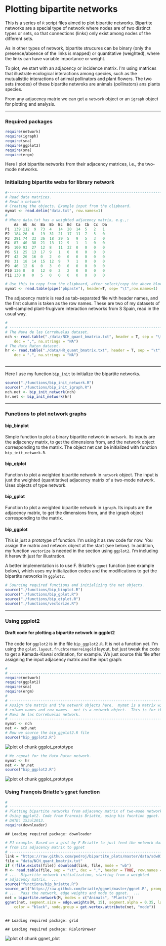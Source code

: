 Plotting bipartite networks
========================================================

This is a series of `R` script files aimed to plot bipartite networks. Bipartite networks are a special type of network where nodes are of two distinct types or sets, so that connections (links) only exist among nodes of the different sets.

As in other types of network, bipartite strucures can be binary (only the presence/absence of the links is mapped) or quantitative (weighted), where the links can have variable importance or weight.

To plot, we start with an adjacency or incidence matrix. I'm using matrices that illustrate ecological interactions among species, such as the mutualisttic interactions of animal pollinators and plant flowers. The two sets (modes) of these bipartite netwroks are animals (pollinators) ans plants species.

From any adjacency matrix we can get a `network` object or an `igraph` object for plotting and analysis. 

-----------------------------------------------------------------------------
### Required packages

```r
require(network)
require(igraph)
require(sna)
require(ggplot2)
require(sna)
require(ergm)

```


Here I plot bipartite networks from their adjacency matrices, i.e., the two-mode networks.

### Initializing bipartite webs for library network


```r
#-------------------------------------------------------------------------
# Read data matrices.
# Read a network
# Creating the objects. Example input from the clipboard. 
mymat <- read.delim("data.txt", row.names=1)
#
# Where data.txt has a weighted adjacency matrix, e.g.,:
    Aa	Ab	Ac	Ba	Bb	Bc	Bd	Ca	Cb	Cc	Da
P1	139	112	 9	73	4	14	20	14	5	2	1
P2	184	26	6	19	31	21	17	11	7	5	0
P3	281	74	33	36	18	29	5	9	5	3	0
P4	87	40	38	21	13	12	9	1	1	0	0
P5	100	93	27	12	8	11	32	0	0	0	0
P6	51	25	13	17	9	1	0	0	0	0	0
P7	42	26	16	0	2	0	0	0	0	0	0
P8	31	18	14	15	12	9	7	1	0	0	0
P9	46	12	6	0	3	0	0	0	0	0	0
P10	136	0	0	12	0	2	2	0	0	0	0
P11	130	8	0	5	0	0	0	0	0	0	0

# Use this to copy from the clipboard, after select/copy the above block.
mymat <- read.table(pipe("pbpaste"), header=T, sep= "\t",row.names=1)

```


The adjacency matrix is read as tab-separated file with header names, and the first column is taken as the row names. These are two of my datasets of well-sampled plant-frugivore interaction networks from S Spain, read in the usual way.


```r
#
# -------------------------------------------------------------------------
# The Nava de las Correhuelas dataset.
nch <- read.table("./data/NCH_quant_bmatrix.txt", header = T, sep = "\t", row.names = 1, 
    dec = ",", na.strings = "NA")
# The Hato Raton dataset.
hr <- read.table("./data/HR_quant_bmatrix.txt", header = T, sep = "\t", row.names = 1, 
    dec = ".", na.strings = "NA")
    
```


----------------------------------------------------------------------------
Here I use my function `bip_init` to initialize the bipartite networks.


```r
source("./functions/bip_init_network.R")
source("./functions/bip_init_igraph.R")
nch.net <- bip_init_network(nch)
hr.net <- bip_init_network(hr)

```

----------------------------------------------------------------------------
### Functions to plot network graphs

#### bip_binplot
Simple function to plot a binary bipartite network in `network`. Its inputs are the adjacency matrix, to get the dimensions from, and the network object corresponding to the matrix. The object net can be initialized with function `bip_init_network.R`.

#### bip_qtplot
Function to plot a weighted bipartite network in `network` object. The input is just the weighted (quantitative) adjacency matrix of a two-mode network. Uses objects of type network.

#### bip_gplot
Function to plot a weighted bipartite network in `igraph`. Its inputs are the adjacency matrix, to get the dimensions from, and the igraph object corresponding to the matrix.

#### bip_ggplot
This is just a prototype of function. I'm using it as raw code for now. You assign the matrix and network object at the start (see below). 
In addition, my function `vectorize` is needed in the section using `ggplot2`. I'm including it herewith just for illustration.

A better implementation is to use F. Briatte's `ggnet` function (see example below), which uses my initialization codes and the modifications to get the bipartite networks in `ggplot2`.


```r
# Sourcing required functions and initializing the net objects.
source("./functions/bip_binplot.R")
source("./functions/bip_gplot.R")
source("./functions/bip_qtplot.R")
source("./functions/vectorize.R")

```


----------------------------------------------------------------------------
### Using ggplot2
#### Draft code for plotting a bipartite network in ggplot2

The code for `ggplot2` is in the file `bip_ggplot2.R`. It is not a function
yet. I'm using the `gplot.layout.fruchtermanreingold` layout, but just tweak the code to get a Kamada-Kawai ordination, for example. We just source this file after assigning the input adjacency matrix and
the input graph:


```r
#
# -------------------------------------------------------------------------
require(network)
require(ggplot2)
require(sna)
require(ergm)
#
# -------------------------------------------------------------------------
# Assign the matrix and the network objects here.  mymat is a matrix with
# column names and row names.  net is a network object.  This is for the
# Nava de las Correhuelas network.
# -------------------------------------------------------------------------
mymat <- nch
net <- nch.net
# Now we source the bip_ggplot2.R file
source("bip_ggplot2.R")

```

![plot of chunk ggplot_prototype](figure/ggplot_prototype1.png) 

```r
# We repeat for the Hato Raton network.
mymat <- hr
net <- hr.net
source("bip_ggplot2.R")
```

![plot of chunk ggplot_prototype](figure/ggplot_prototype2.png) 


### Using François Briatte's `ggnet` function


```r
#
# -------------------------------------------------------------------------
# Plotting bipartite networks from adjacency matrix of two-mode network.
# Using ggplot2. Code from Francois Briatte, using his fucntion ggnet.
# DATE: 15Jul2013.
require(downloader)

```

```
## Loading required package: downloader
```

```r
# PJ example. Based on a gist by F Briatte to just feed the network data
# from its adjacency matrix to ggnet
# -------------------------------------------------------------------------
link = "https://raw.github.com/pedroj/bipartite_plots/master/data/sdw01_adj_fru.csv"
file = "data/NCH_quant_bmatrix.txt"
if (!file.exists(file)) download(link, file, mode = "wb")
M <- read.table(file, sep = "\t", dec = ",", header = TRUE, row.names = 1)
# ...  Bipartite network initialization, starting from a weighted
# adjacency matrix.  ...
source("functions/bip_briatte.R")
source_url("https://raw.github.com/briatte/ggnet/master/ggnet.R", prompt = FALSE)
# ...  Pass the network, edge weights and mode to ggnet.  ...
net = bipartite.network(M, modes = c("Animals", "Plants"))
ggnet(net, segment.size = edge.weights(M, 15), segment.alpha = 0.35, label = TRUE, 
    color = "black", node.group = get.vertex.attribute(net, "mode"))
    
```

```
## Loading required package: grid
```

```
## Loading required package: RColorBrewer
```

![plot of chunk ggnet_plot](figure/ggnet_plot.png) 



